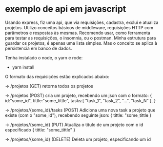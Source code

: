 # exemplo de api em javascript

Usando express, fiz uma api, que via requisições, cadastra, exclui e atualiza projetos.
Utilizo conceitos básicos de middleware, requisições HTTP com parâmetros e
respostas às mesmas. Recomendo usar, como ferramenta para testar as requisições,
o insomnia, ou o postman.
Minha estrutura para guardar os projetos, é apenas uma lista simples. Mas o conceito
se aplica à persistencia em banco de dados.

Tenha instalado o node, o yarn e rode:

- yarn install

O formato das requisições estão explicados abaixo:

-> /projetos (GET)
retorna todos os projetos

-> /projetos (POST)
cria um projeto, recebendo um json com o formato:
{
id:"some_id",
tittle:"some_tittle",
tasks:[
"task_1",
"task_2",
"...",
"task_N"
],
}

-> /projetos/{some_id}/tasks (POST)
Adiciona uma nova task a projeto que existe (com o "some_id"), recebendo seguinte json:
{
tittle: "some_tittle
}

-> /projetos/{some_id} (PUT)
Atualiza o titulo de um projeto com o id especificado
{
tittle: "some_tittle"
}

-> /projetos/{some_id} (DELETE)
Deleta um projeto, especificando um id
